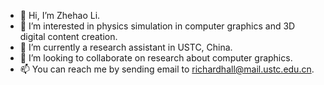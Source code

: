 - 👋 Hi, I’m Zhehao Li. 
- 👀 I’m interested in physics simulation in computer graphics and 3D digital content creation. 
- 🌱 I’m currently a research assistant in USTC, China. 
- 💞️ I’m looking to collaborate on research about computer graphics.
- 📫 You can reach me by sending email to richardhall@mail.ustc.edu.cn.

<!---
zhehaoli1999/zhehaoli1999 is a ✨ special ✨ repository because its `README.md` (this file) appears on your GitHub profile.
You can click the Preview link to take a look at your changes.
--->

